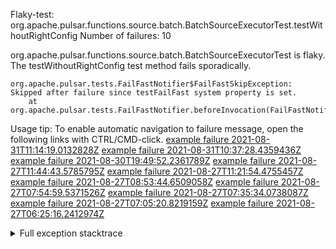         
Flaky-test: org.apache.pulsar.functions.source.batch.BatchSourceExecutorTest.testWithoutRightConfig
Number of failures: 10

org.apache.pulsar.functions.source.batch.BatchSourceExecutorTest is flaky. The testWithoutRightConfig test method fails sporadically.

```
org.apache.pulsar.tests.FailFastNotifier$FailFastSkipException: Skipped after failure since testFailFast system property is set.
	at org.apache.pulsar.tests.FailFastNotifier.beforeInvocation(FailFastNotifier.java:88)

```

Usage tip: To enable automatic navigation to failure message, open the following links with CTRL/CMD-click.
[example failure 2021-08-31T11:14:19.0132828Z](https://github.com/apache/pulsar/runs/3472022291?check_suite_focus=true#step:8:5218)
[example failure 2021-08-31T10:37:28.4359436Z](https://github.com/apache/pulsar/runs/3471561077?check_suite_focus=true#step:8:8500)
[example failure 2021-08-30T19:49:52.2361789Z](https://github.com/apache/pulsar/runs/3465551686?check_suite_focus=true#step:8:6865)
[example failure 2021-08-27T11:44:43.5785795Z](https://github.com/apache/pulsar/runs/3442570175?check_suite_focus=true#step:8:8494)
[example failure 2021-08-27T11:21:54.4755457Z](https://github.com/apache/pulsar/runs/3442396885?check_suite_focus=true#step:8:6897)
[example failure 2021-08-27T08:53:44.6509058Z](https://github.com/apache/pulsar/runs/3441276090?check_suite_focus=true#step:8:5220)
[example failure 2021-08-27T07:54:59.5371526Z](https://github.com/apache/pulsar/runs/3440706428?check_suite_focus=true#step:8:10627)
[example failure 2021-08-27T07:35:34.0738087Z](https://github.com/apache/pulsar/runs/3440706428?check_suite_focus=true#step:8:5208)
[example failure 2021-08-27T07:05:20.8219159Z](https://github.com/apache/pulsar/runs/3440456735?check_suite_focus=true#step:8:6844)
[example failure 2021-08-27T06:25:16.2412974Z](https://github.com/apache/pulsar/runs/3440270116?check_suite_focus=true#step:8:5226)


<details>
<summary>Full exception stacktrace</summary>
<code><pre>
org.apache.pulsar.tests.FailFastNotifier$FailFastSkipException: Skipped after failure since testFailFast system property is set.
	at org.apache.pulsar.tests.FailFastNotifier.beforeInvocation(FailFastNotifier.java:88)

</pre></code>
</details>

